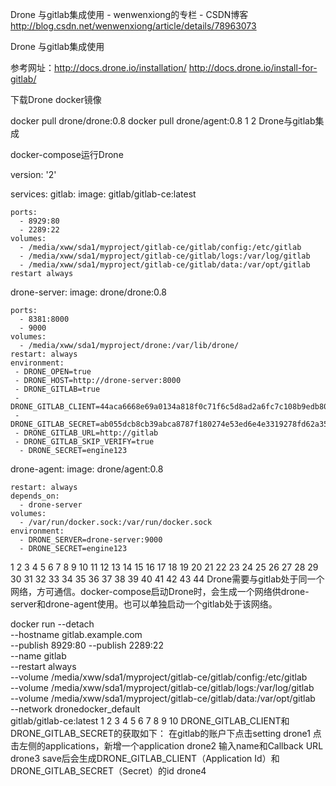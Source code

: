 

Drone 与gitlab集成使用 - wenwenxiong的专栏 - CSDN博客 http://blog.csdn.net/wenwenxiong/article/details/78963073

Drone 与gitlab集成使用

参考网址：http://docs.drone.io/installation/ 
http://docs.drone.io/install-for-gitlab/

下载Drone docker镜像

docker pull drone/drone:0.8
docker pull drone/agent:0.8
1
2
Drone与gitlab集成

docker-compose运行Drone

version: '2'

services:
  gitlab:
    image: gitlab/gitlab-ce:latest

    ports:
      - 8929:80
      - 2289:22
    volumes:
      - /media/xww/sda1/myproject/gitlab-ce/gitlab/config:/etc/gitlab
      - /media/xww/sda1/myproject/gitlab-ce/gitlab/logs:/var/log/gitlab
      - /media/xww/sda1/myproject/gitlab-ce/gitlab/data:/var/opt/gitlab
    restart always
  drone-server:
    image: drone/drone:0.8

    ports:
      - 8381:8000
      - 9000
    volumes:
      - /media/xww/sda1/myproject/drone:/var/lib/drone/
    restart: always
    environment:
     - DRONE_OPEN=true
     - DRONE_HOST=http://drone-server:8000
     - DRONE_GITLAB=true
     - DRONE_GITLAB_CLIENT=44aca6668e69a0134a818f0c71f6c5d8ad2a6fc7c108b9edb8029afb71e91ac3
     - DRONE_GITLAB_SECRET=ab055dcb8cb39abca8787f180274e53ed6e4e3319278fd62a35641a8958773c9
     - DRONE_GITLAB_URL=http://gitlab
     - DRONE_GITLAB_SKIP_VERIFY=true
      - DRONE_SECRET=engine123

  drone-agent:
    image: drone/agent:0.8

    restart: always
    depends_on:
      - drone-server
    volumes:
      - /var/run/docker.sock:/var/run/docker.sock
    environment:
      - DRONE_SERVER=drone-server:9000
      - DRONE_SECRET=engine123
1
2
3
4
5
6
7
8
9
10
11
12
13
14
15
16
17
18
19
20
21
22
23
24
25
26
27
28
29
30
31
32
33
34
35
36
37
38
39
40
41
42
43
44
Drone需要与gitlab处于同一个网络，方可通信。docker-compose启动Drone时，会生成一个网络供drone-server和drone-agent使用。也可以单独启动一个gitlab处于该网络。

docker run --detach \
    --hostname gitlab.example.com \
    --publish 8929:80 --publish 2289:22 \
    --name gitlab \
    --restart always \
    --volume /media/xww/sda1/myproject/gitlab-ce/gitlab/config:/etc/gitlab \
    --volume /media/xww/sda1/myproject/gitlab-ce/gitlab/logs:/var/log/gitlab \
    --volume /media/xww/sda1/myproject/gitlab-ce/gitlab/data:/var/opt/gitlab \
    --network dronedocker_default \
    gitlab/gitlab-ce:latest
1
2
3
4
5
6
7
8
9
10
DRONE_GITLAB_CLIENT和DRONE_GITLAB_SECRET的获取如下： 
在gitlab的账户下点击setting 
drone1 
点击左侧的applications，新增一个application 
drone2 
输入name和Callback URL 
drone3 
save后会生成DRONE_GITLAB_CLIENT（Application Id）和DRONE_GITLAB_SECRET（Secret）的id 
drone4